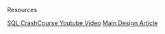 
Resources 

[SQL CrashCourse Youtube Video](https://www.youtube.com/watch?v=3s0lFtUrhSQ)
[Main Design Article](https://dev.to/louaiboumediene/mastering-relational-database-design-a-comprehensive-guide-3jh8)

